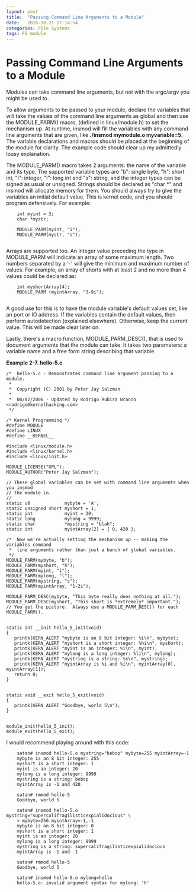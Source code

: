```yaml
---
layout: post
title:  "Passing Command Line Arguments to a Module"
date:   2016-10-21 17:14:54
categories: File Systems
tags: FS module
---
```

# Passing Command Line Arguments to a Module

Modules can take command line arguments, but not with the argc/argv you might be used to.

To allow arguments to be passed to your module, declare the variables that will take the values of the command line arguments as global and then use the MODULE_PARM() macro, (defined in linux/module.h) to set the mechanism up. At runtime, insmod will fill the variables with any command line arguments that are given, like **./insmod mymodule.o myvariable=5**. The variable declarations and macros should be placed at the beginning of the module for clarity. The example code should clear up my admittedly lousy explanation.

The MODULE_PARM() macro takes 2 arguments: the name of the variable and its type. The supported variable types are "b": single byte, "h": short int, "i": integer, "l": long int and "s": string, and the integer types can be signed as usual or unsigned. Strings should be declared as "char *" and insmod will allocate memory for them. You should always try to give the variables an initial default value. This is kernel code, and you should program defensively. For example:

```
    int myint = 3;
    char *mystr;

    MODULE_PARM(myint, "i");
    MODULE_PARM(mystr, "s");
	
```

Arrays are supported too. An integer value preceding the type in MODULE_PARM will indicate an array of some maximum length. Two numbers separated by a '-' will give the minimum and maximum number of values. For example, an array of shorts with at least 2 and no more than 4 values could be declared as:

```
    int myshortArray[4];
    MODULE_PARM (myintArray, "3-9i");
	
```

A good use for this is to have the module variable's default values set, like an port or IO address. If the variables contain the default values, then perform autodetection (explained elsewhere). Otherwise, keep the current value. This will be made clear later on.

Lastly, there's a macro function, MODULE_PARM_DESC(), that is used to document arguments that the module can take. It takes two parameters: a variable name and a free form string describing that variable.

**Example 2-7. hello-5.c**

```
/*  hello-5.c - Demonstrates command line argument passing to a module.
 *
 *  Copyright (C) 2001 by Peter Jay Salzman
 *
 *  08/02/2006 - Updated by Rodrigo Rubira Branco <rodrigo@kernelhacking.com>
 */

/* Kernel Programming */
#define MODULE
#define LINUX
#define __KERNEL__

#include <linux/module.h>
#include <linux/kernel.h>
#include <linux/init.h>

MODULE_LICENSE("GPL");
MODULE_AUTHOR("Peter Jay Salzman");

// These global variables can be set with command line arguments when you insmod
// the module in. 
//
static u8             mybyte = 'A';
static unsigned short myshort = 1;
static int            myint = 20;
static long           mylong = 9999;
static char           *mystring = "blah";
static int            myintArray[2] = { 0, 420 };

/*  Now we're actually setting the mechanism up -- making the variables command
 *  line arguments rather than just a bunch of global variables.
 */
MODULE_PARM(mybyte, "b");
MODULE_PARM(myshort, "h");
MODULE_PARM(myint, "i");
MODULE_PARM(mylong, "l");
MODULE_PARM(mystring, "s");
MODULE_PARM(myintArray, "1-2i");

MODULE_PARM_DESC(mybyte, "This byte really does nothing at all.");
MODULE_PARM_DESC(myshort, "This short is *extremely* important.");
// You get the picture.  Always use a MODULE_PARM_DESC() for each MODULE_PARM().


static int __init hello_5_init(void)
{
   printk(KERN_ALERT "mybyte is an 8 bit integer: %i\n", mybyte);
   printk(KERN_ALERT "myshort is a short integer: %hi\n", myshort);
   printk(KERN_ALERT "myint is an integer: %i\n", myint);
   printk(KERN_ALERT "mylong is a long integer: %li\n", mylong);
   printk(KERN_ALERT "mystring is a string: %s\n", mystring);
   printk(KERN_ALERT "myintArray is %i and %i\n", myintArray[0], myintArray[1]);
   return 0;
}


static void __exit hello_5_exit(void)
{
   printk(KERN_ALERT "Goodbye, world 5\n");
}


module_init(hello_5_init);
module_exit(hello_5_exit);
```

I would recommend playing around with this code:

```
    satan# insmod hello-5.o mystring="bebop" mybyte=255 myintArray=-1
    mybyte is an 8 bit integer: 255
    myshort is a short integer: 1
    myint is an integer: 20
    mylong is a long integer: 9999
    mystring is a string: bebop
    myintArray is -1 and 420
    
    satan# rmmod hello-5
    Goodbye, world 5
    
    satan# insmod hello-5.o mystring="supercalifragilisticexpialidocious" \
    > mybyte=256 myintArray=-1,-1
    mybyte is an 8 bit integer: 0
    myshort is a short integer: 1
    myint is an integer: 20
    mylong is a long integer: 9999
    mystring is a string: supercalifragilisticexpialidocious
    myintArray is -1 and -1
    
    satan# rmmod hello-5
    Goodbye, world 5
    
    satan# insmod hello-5.o mylong=hello
    hello-5.o: invalid argument syntax for mylong: 'h'
```